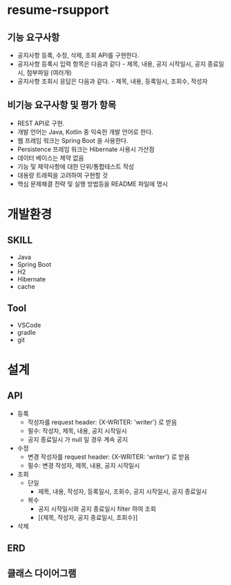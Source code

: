 # resume-rsupport

## 기능 요구사항

* 공지사항 등록, 수정, 삭제, 조회 API를 구현한다.
* 공지사항 등록시 입력 항목은 다음과 같다 - 제목, 내용, 공지 시작일시, 공지 종료일시, 첨부파일 (여러개)
* 공지사항 조회시 응답은 다음과 같다. - 제목, 내용, 등록일시, 조회수, 작성자 

## 비기능 요구사항 및 평가 항목

* REST API로 구현.
* 개발 언어는 Java, Kotlin 중 익숙한 개발 언어로 한다.
* 웹 프레임 워크는 Spring Boot 을 사용한다.
* Persistence 프레임 워크는 Hibernate 사용시 가산점
* 데이터 베이스는 제약 없음
* 기능 및 제약사항에 대한 단위/통합테스트 작성
* 대용량 트래픽을 고려하여 구현할 것
* 핵심 문제해결 전략 및 실행 방법등을 README 파일에 명시

# 개발환경

## SKILL

* Java
* Spring Boot
* H2
* Hibernate
* cache

## Tool

* VSCode
* gradle
* git

# 설계

## API

* 등록
    * 작성자를 request header: {X-WRITER: 'writer'} 로 받음
    * 필수: 작성자, 제목, 내용, 공지 시작일시
    * 공지 종료일시 가 null 일 경우 계속 공지
* 수정
    * 변경 작성자를 request header: {X-WRITER: 'writer'} 로 받음
    * 필수: 변경 작성자, 제목, 내용, 공지 시작일시
* 조회
    * 단일
        * 제목, 내용, 작성자, 등록일시, 조회수, 공지 시작일시, 공지 종료일시
    * 복수
        * 공지 시작일시와 공지 종료일시 filter 하여 조회
        * [{제목, 작성자, 공지 종료일시, 조회수}]
* 삭제

## ERD

## 클래스 다이어그램

